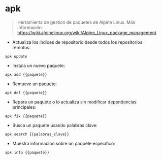 # apk

> Herramienta de gestión de paquetes de Alpine Linux.
> Más información: <https://wiki.alpinelinux.org/wiki/Alpine_Linux_package_management>.

- Actualiza los índices de repositorio desde todos los repositorios remotos:

`apk update`

- Instala un nuevo paquete:

`apk add {{paquete}}`

- Remueve un paquete:

`apk del {{paquete}}`

- Repara un paquete o lo actualiza sin modificar dependencias principales:

`apk fix {{paquete}}`

- Busca un paquete usando palabras clave:

`apk search {{palabras_clave}}`

- Muestra información sobre un paquete específico:

`apk info {{paquete}}`
